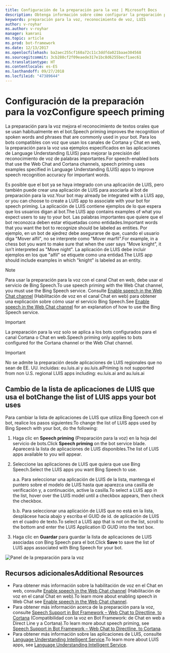 ```yaml
---
title: Configuración de la preparación para la voz | Microsoft Docs
description: Obtenga información sobre cómo configurar la preparación para la voz para el servicio de bots mediante Azure Portal.
keywords: preparación para la voz, reconocimiento de voz, LUIS
author: v-royhar
ms.author: v-royhar
manager: kamrani
ms.topic: article
ms.prod: bot-framework
ms.date: 12/13/2017
ms.openlocfilehash: ba2aec255cf160a72c11c3ddfda021baae304568
ms.sourcegitcommit: 3cb288cf2f09eaede317e1bc8d6255becf1aec61
ms.translationtype: HT
ms.contentlocale: es-ES
ms.lasthandoff: 09/27/2018
ms.locfileid: "47389644"
---
```

# <a name="configure-speech-priming"></a><span data-ttu-id="b4425-104">Configuración de la preparación para la voz</span><span class="sxs-lookup"><span data-stu-id="b4425-104">Configure speech priming</span></span>

<span data-ttu-id="b4425-105">La preparación para la voz mejora el reconocimiento de textos orales que se usan habitualmente en el bot.</span><span class="sxs-lookup"><span data-stu-id="b4425-105">Speech priming improves the recognition of spoken words and phrases that are commonly used in your bot.</span></span> <span data-ttu-id="b4425-106">Para los bots compatibles con voz que usan los canales de Cortana y Chat en web, la preparación para la voz usa ejemplos especificados en las aplicaciones de Language Understanding (LUIS) para mejorar la precisión del reconocimiento de voz de palabras importantes.</span><span class="sxs-lookup"><span data-stu-id="b4425-106">For speech-enabled bots that use the Web Chat and Cortana channels, speech priming uses examples specified in Language Understanding (LUIS) apps to improve speech recognition accuracy for important words.</span></span>

<span data-ttu-id="b4425-107">Es posible que el bot ya se haya integrado con una aplicación de LUIS, pero también puede crear una aplicación de LUIS para asociarla al bot de preparación para la voz.</span><span class="sxs-lookup"><span data-stu-id="b4425-107">Your bot may already be integrated with a LUIS app, or you can choose to create a LUIS app to associate with your bot for speech priming.</span></span> <span data-ttu-id="b4425-108">La aplicación de LUIS contiene ejemplos de lo que espera que los usuarios digan al bot.</span><span class="sxs-lookup"><span data-stu-id="b4425-108">The LUIS app contains examples of what you expect users to say to your bot.</span></span> <span data-ttu-id="b4425-109">Las palabras importantes que quiere que el bot reconozca deben estar etiquetadas como entidades.</span><span class="sxs-lookup"><span data-stu-id="b4425-109">Important words that you want the bot to recognize should be labeled as entities.</span></span> <span data-ttu-id="b4425-110">Por ejemplo, en un bot de ajedrez debe asegurarse de que, cuando el usuario diga "Mover alfil", no se interprete como "Mover marfil".</span><span class="sxs-lookup"><span data-stu-id="b4425-110">For example, in a chess bot you want to make sure that when the user says "Move knight", it isn’t interpreted as "Move night".</span></span> <span data-ttu-id="b4425-111">La aplicación de LUIS debe incluir ejemplos en los que "alfil" se etiquete como una entidad.</span><span class="sxs-lookup"><span data-stu-id="b4425-111">The LUIS app should include examples in which "knight" is labeled as an entity.</span></span>

> [!NOTE]
> <span data-ttu-id="b4425-112">Para usar la preparación para la voz con el canal Chat en web, debe usar el servicio de Bing Speech.</span><span class="sxs-lookup"><span data-stu-id="b4425-112">To use speech priming with the Web Chat channel, you must use the Bing Speech service.</span></span> <span data-ttu-id="b4425-113">Consulte [Enable speech in the Web Chat channel](~/bot-service-channel-connect-webchat-speech.md) (Habilitación de voz en el canal Chat en web) para obtener una explicación sobre cómo usar el servicio Bing Speech.</span><span class="sxs-lookup"><span data-stu-id="b4425-113">See [Enable speech in the Web Chat channel](~/bot-service-channel-connect-webchat-speech.md) for an explanation of how to use the Bing Speech service.</span></span>

> [!IMPORTANT]
> <span data-ttu-id="b4425-114">La preparación para la voz solo se aplica a los bots configurados para el canal Cortana o Chat en web.</span><span class="sxs-lookup"><span data-stu-id="b4425-114">Speech priming only applies to bots configured for the Cortana channel or the Web Chat channel.</span></span>

> [!IMPORTANT]
> <span data-ttu-id="b4425-115">No se admite la preparación desde aplicaciones de LUIS regionales que no sean de EE. UU. incluidas: eu.luis.ai y au.luis.ai</span><span class="sxs-lookup"><span data-stu-id="b4425-115">Priming is not supported from non U.S. regional LUIS apps including: eu.luis.ai and au.luis.ai</span></span>

## <a name="change-the-list-of-luis-apps-your-bot-uses"></a><span data-ttu-id="b4425-116">Cambio de la lista de aplicaciones de LUIS que usa el bot</span><span class="sxs-lookup"><span data-stu-id="b4425-116">Change the list of LUIS apps your bot uses</span></span>

<span data-ttu-id="b4425-117">Para cambiar la lista de aplicaciones de LUIS que utiliza Bing Speech con el bot, realice los pasos siguientes:</span><span class="sxs-lookup"><span data-stu-id="b4425-117">To change the list of LUIS apps used by Bing Speech with your bot, do the following:</span></span>

1. <span data-ttu-id="b4425-118">Haga clic en **Speech priming** (Preparación para la voz) en la hoja del servicio de bots.</span><span class="sxs-lookup"><span data-stu-id="b4425-118">Click **Speech priming** on the bot service blade.</span></span> <span data-ttu-id="b4425-119">Aparecerá la lista de aplicaciones de LUIS disponibles.</span><span class="sxs-lookup"><span data-stu-id="b4425-119">The list of LUIS apps available to you will appear.</span></span>
2. <span data-ttu-id="b4425-120">Seleccione las aplicaciones de LUIS que quiera que use Bing Speech.</span><span class="sxs-lookup"><span data-stu-id="b4425-120">Select the LUIS apps you want Bing Speech to use.</span></span>
 
    <span data-ttu-id="b4425-121">a.</span><span class="sxs-lookup"><span data-stu-id="b4425-121">a.</span></span> <span data-ttu-id="b4425-122">Para seleccionar una aplicación de LUIS de la lista, mantenga el puntero sobre el modelo de LUIS hasta que aparezca una casilla de verificación y, a continuación, active la casilla.</span><span class="sxs-lookup"><span data-stu-id="b4425-122">To select a LUIS app in the list, hover over the LUIS model until a checkbox appears, then check the checkbox.</span></span>
     
    <span data-ttu-id="b4425-123">b.</span><span class="sxs-lookup"><span data-stu-id="b4425-123">b.</span></span> <span data-ttu-id="b4425-124">Para seleccionar una aplicación de LUIS que no está en la lista, desplácese hacia abajo y escriba el GUID de id. de aplicación de LUIS en el cuadro de texto.</span><span class="sxs-lookup"><span data-stu-id="b4425-124">To select a LUIS app that is not on the list, scroll to the bottom and enter the LUIS Application ID GUID into the text box.</span></span>
     
3. <span data-ttu-id="b4425-125">Haga clic en **Guardar** para guardar la lista de aplicaciones de LUIS asociadas con Bing Speech para el bot.</span><span class="sxs-lookup"><span data-stu-id="b4425-125">Click **Save** to save the list of LUIS apps associated with Bing Speech for your bot.</span></span>

![Panel de la preparación para la voz](~/media/bot-service-manage-speech-priming/speech-priming.png)

## <a name="additional-resources"></a><span data-ttu-id="b4425-127">Recursos adicionales</span><span class="sxs-lookup"><span data-stu-id="b4425-127">Additional Resources</span></span>

- <span data-ttu-id="b4425-128">Para obtener más información sobre la habilitación de voz en el Chat en web, consulte [Enable speech in the Web Chat channel](~/bot-service-channel-connect-webchat-speech.md) (Habilitación de voz en el canal Chat en web).</span><span class="sxs-lookup"><span data-stu-id="b4425-128">To learn more about enabling speech in Web Chat see [Enable speech in the Web Chat channel](~/bot-service-channel-connect-webchat-speech.md).</span></span>
- <span data-ttu-id="b4425-129">Para obtener más información acerca de la preparación para la voz, consulte [Speech Support in Bot Framework – Web Chat to Directline, to Cortana](https://blog.botframework.com/2017/06/26/Speech-To-Text/) (Compatibilidad con la voz en Bot Framework: de Chat en web a Direct Line y a Cortana).</span><span class="sxs-lookup"><span data-stu-id="b4425-129">To learn more about speech priming, see [Speech Support in Bot Framework – Web Chat to Directline, to Cortana](https://blog.botframework.com/2017/06/26/Speech-To-Text/).</span></span>
- <span data-ttu-id="b4425-130">Para obtener más información sobre las aplicaciones de LUIS, consulte [Language Understanding Intelligent Service](https://www.luis.ai).</span><span class="sxs-lookup"><span data-stu-id="b4425-130">To learn more about LUIS apps, see [Language Understanding Intelligent Service](https://www.luis.ai).</span></span>
